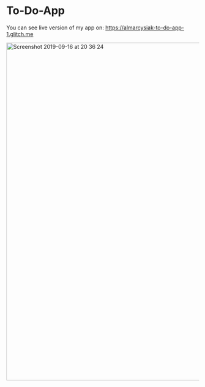 # To-Do-App

You can see live version of my app on: https://almarcysiak-to-do-app-1.glitch.me

<img width="884" alt="Screenshot 2019-09-16 at 20 36 24" src="https://user-images.githubusercontent.com/49204467/64983951-fb6ca580-d8c1-11e9-9770-366cc7e11051.png">
